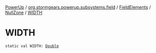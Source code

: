 [PowerUp](../../../index.md) / [org.stormgears.powerup.subsystems.field](../../index.md) / [FieldElements](../index.md) / [NullZone](index.md) / [WIDTH](./-w-i-d-t-h.md)

# WIDTH

`static val WIDTH: `[`Double`](https://kotlinlang.org/api/latest/jvm/stdlib/kotlin/-double/index.html)